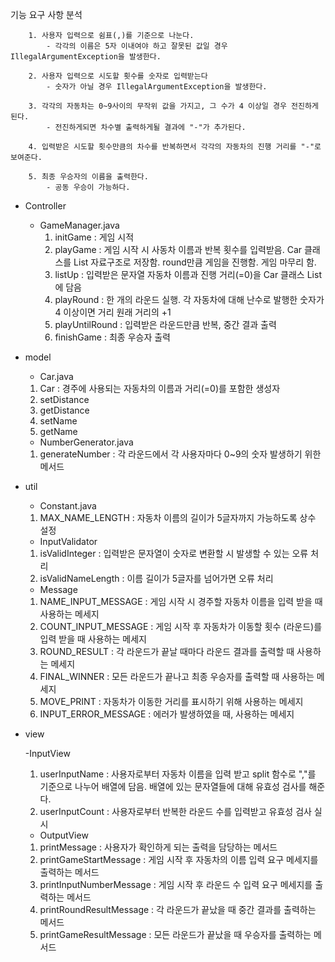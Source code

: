 기능 요구 사항 분석
        
        1. 사용자 입력으로 쉼표(,)를 기준으로 나눈다.
            - 각각의 이름은 5자 이내여야 하고 잘못된 값일 경우 IllegalArgumentException을 발생한다.

        2. 사용자 입력으로 시도할 횟수를 숫자로 입력받는다
            - 숫자가 아닐 경우 IllegalArgumentException을 발생한다.

        3. 각각의 자동차는 0~9사이의 무작위 값을 가지고, 그 수가 4 이상일 경우 전진하게 된다.
            - 전진하게되면 차수별 출력하게될 결과에 "-"가 추가된다.
        
        4. 입력받은 시도할 횟수만큼의 차수를 반복하면서 각각의 자동차의 진행 거리를 "-"로 보여준다.

        5. 최종 우승자의 이름을 출력한다.
            - 공동 우승이 가능하다.


- Controller


    - GameManager.java
      1. initGame : 게임 시적
      2. playGame : 게임 시작 시 사동차 이름과 반복 횟수를 입력받음. Car 클래스를 List 자료구조로 저장함. round만큼 게임을 진행함. 게임 마무리 함.
      3. listUp : 입력받은 문자열 자동차 이름과 진행 거리(=0)을 Car 클래스 List에 담음
      4. playRound : 한 개의 라운드 실행. 각 자동차에 대해 난수로 발행한 숫자가 4 이상이면 거리 원래 거리의 +1
      5. playUntilRound : 입력받은 라운드만큼 반복, 중간 결과 출력
      6. finishGame : 최종 우승자 출력

- model


    - Car.java
    1. Car : 경주에 사용되는 자동차의 이름과 거리(=0)를 포함한 생성자 
    2. setDistance
    3. getDistance
    4. setName
    5. getName
    - NumberGenerator.java
    1. generateNumber : 각 라운드에서 각 사용자마다 0~9의 숫자 발생하기 위한 메서드



- util


    - Constant.java
    1. MAX_NAME_LENGTH : 자동차 이름의 길이가 5글자까지 가능하도록 상수 설정
    - InputValidator
    1. isValidInteger : 입력받은 문자열이 숫자로 변환할 시 발생할 수 있는 오류 처리
    2. isValidNameLength : 이름 길이가 5글자를 넘어가면 오류 처리
    - Message
    1. NAME_INPUT_MESSAGE : 게임 시작 시 경주할 자동차 이름을 입력 받을 때 사용하는 메세지
    2. COUNT_INPUT_MESSAGE : 게임 시작 후 자동차가 이동할 횟수 (라운드)를 입력 받을 때 사용하는 메세지
    3. ROUND_RESULT : 각 라운드가 끝날 때마다 라운드 결과를 출력할 때 사용하는 메세지
    4. FINAL_WINNER : 모든 라운드가 끝나고 최종 우승자를 출력할 때 사용하는 메세지
    5. MOVE_PRINT : 자동차가 이동한 거리를 표시하기 위해 사용하는 메세지
    6. INPUT_ERROR_MESSAGE : 에러가 발생하였을 때, 사용하는 메세지


- view


    -InputView
    1. userInputName : 사용자로부터 자동차 이름을 입력 받고 split 함수로 ","를 기준으로 나누어 배열에 담음. 배열에 있는 문자열들에 대해 유효성 검사를 해준다. 
    2. userInputCount : 사용자로부터 반복한 라운드 수를 입력받고 유효성 검사 실시
    - OutputView
    1. printMessage : 사용자가 확인하게 되는 출력을 담당하는 메서드
    2. printGameStartMessage : 게임 시작 후 자동차의 이름 입력 요구 메세지를 출력하는 메서드
    3. printInputNumberMessage : 게임 시작 후 라운드 수 입력 요구 메세지를 출력하는 메서드
    4. printRoundResultMessage : 각 라운드가 끝났을 때 중간 결과를 출력하는 메서드
    5. printGameResultMessage : 모든 라운드가 끝났을 때 우승자를 출력하는 메서드

